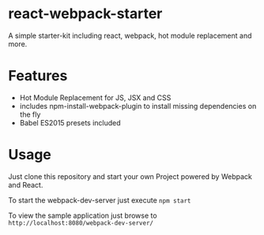 # react-webpack-starter
A simple starter-kit including react, webpack, hot module replacement and more.

Features
========

- Hot Module Replacement for JS, JSX and CSS
- includes npm-install-webpack-plugin to install missing dependencies on the fly
- Babel ES2015 presets included

Usage
=====

Just clone this repository and start your own Project powered by Webpack and React.

To start the webpack-dev-server just execute `npm start`

To view the sample application just browse to `http://localhost:8080/webpack-dev-server/`
